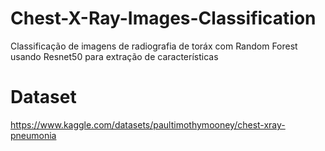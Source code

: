 # Chest-X-Ray-Images-Classification
Classificação de imagens de radiografia de toráx com Random Forest usando Resnet50 para extração de características

# Dataset
https://www.kaggle.com/datasets/paultimothymooney/chest-xray-pneumonia
